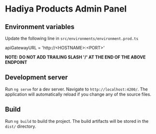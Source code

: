 # Hadiya Products Admin Panel

## Environment variables

Update the following line in ```src/environments/environment.prod.ts```

apiGatewayURL = 'http://\<HOSTNAME\>:\<PORT\>'
 
**NOTE: DO NOT ADD TRAILING SLASH '/' AT THE END OF THE ABOVE ENDPOINT**

## Development server

Run `ng serve` for a dev server. Navigate to `http://localhost:4200/`. The application will automatically reload if you change any of the source files.

## Build

Run `ng build` to build the project. The build artifacts will be stored in the `dist/` directory.

